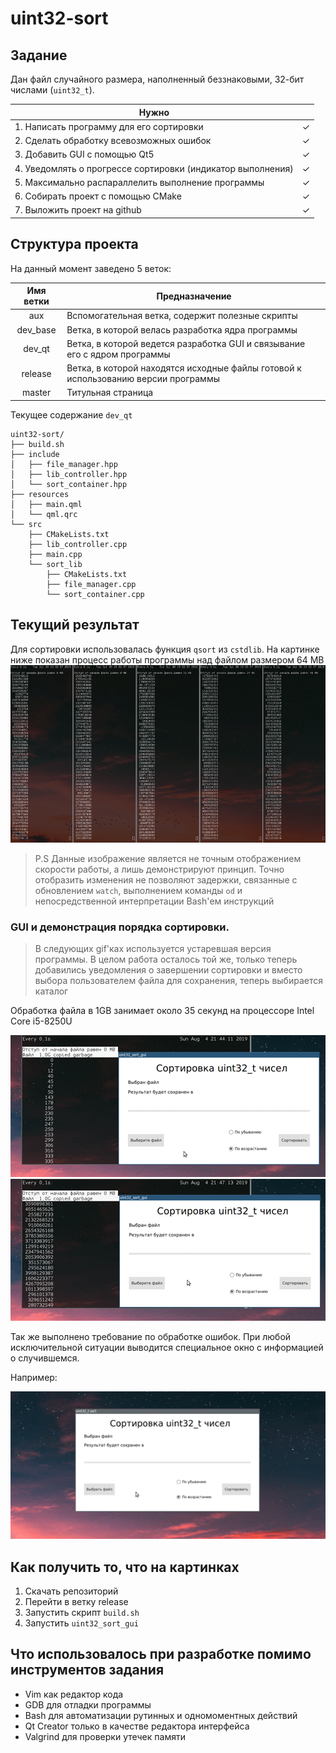 # uint32-sort
## Задание
Дан файл случайного размера, наполненный беззнаковыми, 32-бит числами (`uint32_t`).

|                      Нужно                                  |   |
| ----------------------------------------------------------- | - |
| 1. Написать программу для его сортировки                    | ✓ | 
| 2. Сделать обработку всевозможных ошибок                    | ✓ |
| 3. Добавить GUI с помощью Qt5                               | ✓ |
| 4. Уведомлять о прогрессе сортировки (индикатор выполнения) | ✓ |
| 5. Максимально распараллелить выполнение программы          | ✓ |
| 6. Собирать проект с помощью CMake                          | ✓ |
| 7. Выложить проект на github                                | ✓ |

## Структура проекта
На данный момент заведено 5 веток:

|   Имя ветки   |                         Предназначение                                             |
|:-------------:| ---------------------------------------------------------------------------------- |
|     aux       | Вспомогательная ветка, содержит полезные скрипты                                   |
|   dev_base    | Ветка, в которой велась разработка ядра программы                                  |
|    dev_qt     | Ветка, в которой ведется разработка GUI и связывание его с ядром программы         |
|    release    | Ветка, в которой находятся исходные файлы готовой к использованию версии программы |
|    master     | Титульная страница                                                                 |


Текущее содержание `dev_qt`

```
uint32-sort/
├── build.sh
├── include
│   ├── file_manager.hpp
│   ├── lib_controller.hpp
│   └── sort_container.hpp
├── resources
│   ├── main.qml
│   └── qml.qrc
└── src
    ├── CMakeLists.txt
    ├── lib_controller.cpp
    ├── main.cpp
    └── sort_lib
        ├── CMakeLists.txt
        ├── file_manager.cpp
        └── sort_container.cpp
```

## Текущий результат
Для сортировки использовалась функция `qsort` из `cstdlib`.
На картинке ниже показан процесс работы программы над файлом размером 64 MB
![](for_readme/uint_sort.gif)



> P.S Данные изображение является не точным отображением скорости работы, а лишь демонстрируют принцип. 
> Точно отобразить изменения не позволяют задержки, связанные с обновлением `watch`, выполнением команды `od` и 
> непосредственной интерпретации Bash'ем инструкций

### GUI и демонстрация порядка сортировки. 
> В следующих gif'ках используется устаревшая версия программы.
> В целом работа осталось той же, только теперь добавились уведомления о завершении сортировки и
> вместо выбора пользователем файла для сохранения, теперь выбирается каталог

Обработка файла в 1GB занимает около 35 секунд на процессоре Intel Core i5-8250U

![](for_readme/ascSort.gif)
![](for_readme/descSort.gif)

Так же выполнено требование по обработке ошибок. 
При любой исключительной ситуации выводится специальное окно с информацией о случившемся.

Например:

![](for_readme/errorHandling.gif)

## Как получить то, что на картинках
1. Скачать репозиторий
1. Перейти в ветку release
1. Запустить скрипт `build.sh`
1. Запустить `uint32_sort_gui`

## Что использовалось при разработке помимо инструментов задания
+ Vim как редактор кода
+ GDB для отладки программы
+ Bash для автоматизации рутинных и одномоментных действий
+ Qt Creator только в качестве редактора интерфейса
+ Valgrind для проверки утечек памяти

